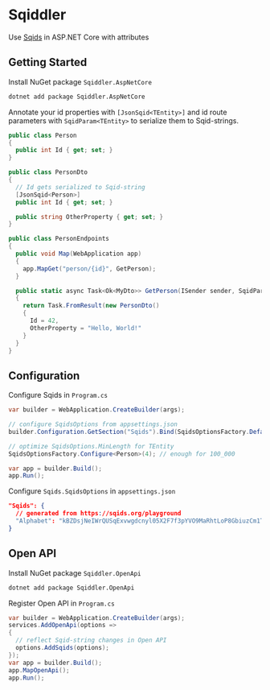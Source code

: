 # Sqiddler
Use [Sqids](https://sqids.org/dotnet) in ASP.NET Core with attributes

## Getting Started

Install NuGet package `Sqiddler.AspNetCore`

```bash
dotnet add package Sqiddler.AspNetCore
```

Annotate your id properties with `[JsonSqid<TEntity>]` and id route parameters with `SqidParam<TEntity>` to serialize them to Sqid-strings.

```csharp
public class Person
{
  public int Id { get; set; }
}

public class PersonDto
{
  // Id gets serialized to Sqid-string
  [JsonSqid<Person>]
  public int Id { get; set; }

  public string OtherProperty { get; set; }
}

public class PersonEndpoints
{
  public void Map(WebApplication app)
  {
    app.MapGet("person/{id}", GetPerson);
  }

  public static async Task<Ok<MyDto>> GetPerson(ISender sender, SqidParam<Person> id)
  {
    return Task.FromResult(new PersonDto()
    {
      Id = 42,
      OtherProperty = "Hello, World!"
    }
  }
}

```

## Configuration

Configure Sqids in `Program.cs`
```csharp
var builder = WebApplication.CreateBuilder(args);

// configure SqidsOptions from appsettings.json
builder.Configuration.GetSection("Sqids").Bind(SqidsOptionsFactory.Default);

// optimize SqidsOptions.MinLength for TEntity
SqidsOptionsFactory.Configure<Person>(4); // enough for 100_000

var app = builder.Build();
app.Run();
```

Configure `Sqids.SqidsOptions` in `appsettings.json`
```json
"Sqids": {
  // generated from https://sqids.org/playground
  "Alphabet": "kBZDsjNeIWrQUSqExvwgdcnyl05X2F7f3pYVO9MaRhtLoP8GbiuzCm1T6KAJH4"
}
```

## Open API

Install NuGet package `Sqiddler.OpenApi`

```bash
dotnet add package Sqiddler.OpenApi
```

Register Open API in `Program.cs`
```csharp
var builder = WebApplication.CreateBuilder(args);
services.AddOpenApi(options =>
{
  // reflect Sqid-string changes in Open API
  options.AddSqids(options);
});
var app = builder.Build();
app.MapOpenApi();
app.Run();
```
